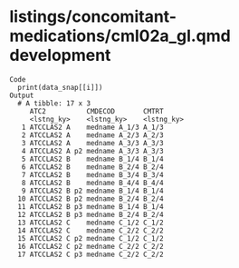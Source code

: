 # listings/concomitant-medications/cml02a_gl.qmd development

    Code
      print(data_snap[[i]])
    Output
      # A tibble: 17 x 3
         ATC2          CMDECOD       CMTRT     
         <lstng_ky>    <lstng_ky>    <lstng_ky>
       1 ATCCLAS2 A    medname A_1/3 A_1/3     
       2 ATCCLAS2 A    medname A_2/3 A_2/3     
       3 ATCCLAS2 A    medname A_3/3 A_3/3     
       4 ATCCLAS2 A p2 medname A_3/3 A_3/3     
       5 ATCCLAS2 B    medname B_1/4 B_1/4     
       6 ATCCLAS2 B    medname B_2/4 B_2/4     
       7 ATCCLAS2 B    medname B_3/4 B_3/4     
       8 ATCCLAS2 B    medname B_4/4 B_4/4     
       9 ATCCLAS2 B p2 medname B_1/4 B_1/4     
      10 ATCCLAS2 B p2 medname B_2/4 B_2/4     
      11 ATCCLAS2 B p3 medname B_1/4 B_1/4     
      12 ATCCLAS2 B p3 medname B_2/4 B_2/4     
      13 ATCCLAS2 C    medname C_1/2 C_1/2     
      14 ATCCLAS2 C    medname C_2/2 C_2/2     
      15 ATCCLAS2 C p2 medname C_1/2 C_1/2     
      16 ATCCLAS2 C p2 medname C_2/2 C_2/2     
      17 ATCCLAS2 C p3 medname C_2/2 C_2/2     

